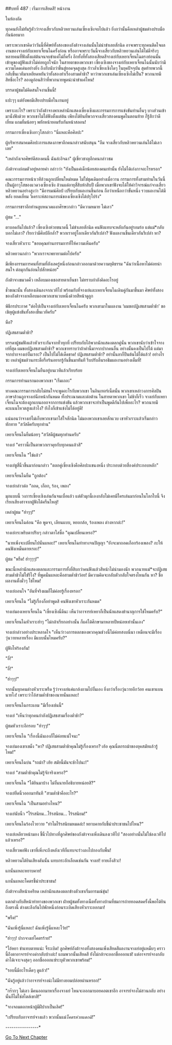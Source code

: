 ##บทที่ 487 : เริ่มการเสียดสี!
หน้างาน

ในห้องอัด

ทุกคนยังไม่ทันรู้ตัวว่าจางเสี่ยวกับหลิวหยวนเล่นเซี่ยงเซิงจบไปแล้ว ยิ่งกว่านั้นคือเหล่าผู้ชมต่างปรบมือกันน้อยมาก

เพราะพวกเขาคิดว่าวันนี้ที่ศิษย์ทั้งสองของถังต้าจางเล่นนั้นไม่น่าขำเลยสักนิด อาจเพราะทุกคนติดใจผลงานของจางเย่กับเหยาเจี้ยนไฉครั้งก่อน หรืออาจเพราะวันนี้จางเสี่ยวกับหลิวหยวนเล่นได้ไม่ดีจริงๆ หลายคนที่ฟังตั้งแต่ต้นจนจบขำแค่ไม่กี่ครั้ง อีกทั้งที่ทั้งสองเสียดสีจางเย่กับเหยาเจี้ยนไฉตรงท่อนนั้น เข้าหูของผู้ฟังแล้วไม่ค่อยถูกใจนัก ในสายตาของพวกเขา เซี่ยงเซิงของจางเย่กับเหยาเจี้ยนไฉนั้นนับว่ามีความโดดเด่นอย่างยิ่ง ถึงกับนับว่าขึ้นสู่ยอดจุดสูงสุด ก้าวล้ำเซี่ยงเซิงใดๆ ในยุคปัจจุบัน สุดท้ายพวกนี้กลับขึ้นเวทีมาเหยียดหยันว่าทั้งสองทำเรื่องสามต่ำช้า? หาว่าพวกเขาเล่นเซี่ยงเซิงไม่เป็น? พวกนายมีสิทธิ์อะไร? ลองดูก่อนสิว่าที่พวกนายพูดน่ะน่าขำแค่ไหน!

บรรดาผู้ชมไม่คิดสนใจงานชิ้นนี้!

แปะๆๆ แต่ยังพอมีเสียงปรบมือในงานอยู่

เพราะอะไร? เพราะว่าถังต้าจางพาเหล่านักแสดงเซี่ยงเซิงและกรรมการการแข่งขันท่านอื่นๆ บางส่วนเข้ามานั่งฟังด้วย พวกเขาไม่ได้ฟังตั้งแต่ต้น เพียงได้ยินที่พวกจางเสี่ยวสองคนพูดในตอนท้าย ก็รู้สึกว่าดีเยี่ยม แถมยิ้มน้อยๆ พยักหน้ายอมรับกันหน้าสลอน!

กรรมการเซี่ยงเซิงอาวุโสกล่าว "นี่แหละคือศิลปะ"

ผู้บริหารสมาคมศิลปะการแสดงภาษาอีกคนกล่าวสนับสนุน "อืม จางเสี่ยวกับหลิวหยวนเล่นได้ไม่เลวเลย"

"เหล่าถังเจอศิษย์ดีสองคนนี้ ฉันล่ะอิจฉา" ผู้เชี่ยวชาญอีกคนกล่าวชม

ถังต้าจางถ่อมตัวอยู่หลายคำ กล่าวว่า "ยังเป็นแค่เด็กน้อยสองคนเท่านั้น ยังไม่ได้เก่งกาจอะไรหรอก"

คณะกรรมการหน้าเวทีล้วนถูกเปลี่ยนใหม่หมด ไม่ใช่ชุดเดิมอย่างเมื่อวาน กรรมการทั้งสามท่านในวันนี้เป็นผู้อาวุโสของแวดวงเซี่ยงเซิง ล้วนแต่อายุสี่สิบห้าสิบปี เมื่อพวกเขาฟังจบได้ให้คำวิจารณ์แก่จางเสี่ยว หลิวหยวนอย่างสูงว่า "มีอารมณ์ศิลป์ เปรียบกับผลงานชิ้นก่อน ถือว่าเหนือกว่าขั้นหนึ่ง รวบผลงานได้มีพลัง ยอดเยี่ยม วิเคราะห์สถานการณ์ของเซี่ยงเซิงได้ปรุโปร่ง"

กรรมการชราอีกท่านลูบหนวดผงกศีรษะกล่าว "มีความหมาย ไม่เลว"

ผู้ชม "..."

ตาบอดกันไปแล้ว? เซี่ยงเซิงห่วยขนาดนี้ ไม่ขำเลยสักนิด คนฟังแทบจะหลับกันอยู่รอมร่อ แต่แม่*กลับบอกไม่เลว? เรียกว่ามีศิลป์ลึกล้ำ? พวกเราอยู่โลกเดียวกันรึเปล่า? ฟังผลงานชิ้นเดียวกันรึเปล่า หา?

จางเสี่ยวหัวเราะ "ขอบคุณท่านกรรมการที่ให้ความเห็นครับ"

หลิวหยวนกล่าว "พวกเราจะพยายามต่อไปครับ"

มีเพียงกรรมการคนที่สามที่ลังเลครู่หนึ่งก่อนกล่าวออกมาด้วยความยุติธรรม "ฉันว่าเนื้อหาไม่ค่อยน่าสนใจ ต่อมุกกันอ่อนไปสักหน่อย"

ถังต้าจางขมวดคิ้ว เหลือบมองเธอสายตาเย็นชา ไม่ทราบกำลังคิดอะไรอยู่

ชั่วขณะนั้น ทั้งสองเดินลงจากเวทีไป พร้อมกับที่จางเย่และเหยาเจี้ยนไฉเดินคู่กันมาขึ้นมา ศิษย์ทั้งสองของถังต้าจางเหลือบมองพวกเขาแวบหนึ่งด้วยสีหน้าดูถูก

พิธีกรประกาศ "ต่อไปเป็นจางเย่กับเหยาเจี้ยนไฉครับ พวกเขามาในผลงาน ‘ผมขอปฏิเสธสามต่ำช้า’ ขอเชิญผู้แข่งขันทั้งสองขึ้นเวทีครับ"

หือ?

ปฏิเสธสามต่ำช้า?

บรรดาผู้ชมฟังแล้วหัวเราะกันจากทั่วทุกที่ เปรียบกับไอ้พวกนักแสดงตลกคู่นั่น พวกเขานับว่าเข้าใจจางเย่ที่สุด ผมขอปฏิเสธสามต่ำช้า? พวกเขาทราบว่าถ้าคำนี้มาจากปากคนอื่น อย่างนั้นคงเป็นไปได้ แต่มาจากปากจางเย่งั้นเรอะ? เป็นไปไม่ได้เด็ดขาด! ปฏิเสธสามต่ำช้า? อย่านั้นลาก็ปีนต้นไม้ได้แล้ว! อย่างไรซะ เหล่าผู้ชมล้วนกระตือรือร้นอยากรู้กันขึ้นมาทันที รีบปรับลิ้นรอชิมผลงานอย่างเต็มที่!

จางเย่กับเหยาเจี้ยนไฉยืนอยู่บนเวทีแล้วเรียบร้อย

กรรมการท่านแรกมองพวกเขา "เริ่มเถอะ"

ทางคณะกรรมการกลับไม่สนใจจะพูดอะไรกับพวกเขา ในอินเทอร์เน็ตนั้น พวกเขาเหล่าวงการศิลปินภาษาล้วนถูกจางเย่ฉีกหน้ากันหมด ทั้งประณามและต่อต้าน ในสายตาพวกเขา ไม่ช้าก็เร็ว จางเย่กับเหยาเจี้ยนไฉจะต้องถูกแบนออกจากการแข่งขัน แล้วพวกเขาจะทำเป็นพูดดีกันไปเพื่ออะไร? พวกนายมีคะแนนโหวตสูงแล้วไง? ยังไงก็เข้าแข่งไม่ได้อยู่ดี!

แน่นอนว่าจางเย่ไม่เก็บพวกเขามาใส่ใจสักนิด ไม่มองพวกเขาเลยสักแวบ เขาหัวเราะแล้วเริ่มกล่าวทักทาย "สวัสดีครับทุกท่าน"

เหยาเจี้ยนไฉยิ้มน้อยๆ "สวัสดีผู้ชมทุกท่านครับ"

จางเย่ "คราวนี้เป็นตาพวกเราคุยกับทุกคนแล้วสิ"

เหยาเจี้ยนไฉ "ใช่แล้ว"

จางเย่ชูสี่นิ้วขึ้นมาก่อนกล่าว "ตลกคู่เซี่ยงเซิงคือศิลปะแขนงหนึ่ง ประกอบด้วยสี่องค์ประกอบหลัก"

เหยาเจี้ยนไฉยิ้ม "ถูกต้อง"

จางเย่กล่าวต่อ "ถอด, เกือก, ร้อง, เพลง"

มุกแบบนี้ วงการเซี่ยงเซิงเล่นกันจนเบื่อแล้ว แต่ตัวมุกนี้เองกลับไม่เคยมีใครเล่นมาก่อนในโลกใบนี้ จึงเรียกเสียงฮาจากผู้ฟังได้ครืนใหญ่!

เหล่าผู้ชม "ฮ่าๆๆ!"

เหยาเจี้ยนไฉค้อน "คือ พูดจา, เลียนแบบ, หยอกล้อ, ร้องเพลง ต่างหากล่ะ!"

จางเย่กระพริบตาปริบๆ กล่าวตาใสซื่อ "คุณเปลี่ยนเหรอ?"

"นายเพิ่งจะเปลี่ยนไปนั่นแหละ!" เหยาเจี้ยนไฉท่าทางจนปัญญา "ยังจะมาถอดเกือกร้องเพลง? กะให้คนฟังเหม็นตายเรอะ!"

ผู้ชม "พรืด! ฮ่าๆๆๆ!"

ขณะนี้เหล่านักแสดงตลกและกรรมการทั้งยี่สิบกว่าคนฟังแล้วสีหน้าไม่น่ามองนัก พวกนายแม่*จะปฏิเสธสามต่ำช้าไม่ใช่รึไง? ที่พูดนั่นแหละคือสามต่ำช้าว้อย! มีความคิดจะกลับตัวกลับใจตรงไหนกัน หา? ชื่อผลงานตั้งมั่วๆ ใช่ไหม!

จางเย่ถอนใจ "อันที่จริงผมก็ไม่ค่อยรู้เรื่องหรอก"

เหยาเจี้ยนไฉ "ไม่รู้เรื่องก็อย่าพูดสิ คนฟังเขาหัวเราะกันหมด"

จางเย่มองเหยาเจี้ยนไฉ "เซี่ยงเซิงนี่ดีนะ เห็นว่าอาจารย์เหยาก็เป็นนักแสดงชำนาญการใช่ไหมครับ?"

เหยาเจี้ยนไฉหัวเราะฮ่าๆ "ไม่กล้าเรียกอย่างนั้น ก็แค่ได้ศึกษามาหลายปีหน่อยเท่านั้นเอง"

จางเย่กล่าวอย่างประหลาดใจ "เห็นว่าวงการตลกของพวกคุณช่วงนี้ไม่ค่อยสงบนี่นา เหมือนจะมีเรื่องวุ่นวายหลายเรื่อง มีแบบนั้นไหมครับ?"

ผู้ฟังโห่ร้องกัน!

"อี๋!"

"อี๋!"

"ฮ่าๆๆ!"

จากนั้นทุกคนต่างหัวเราะพรืด รู้ว่าจางเย่แค่แกล้งถามไปงั้นเอง ยิ่งกว่าเรื่องวุ่นวายอีกว้อย คนเขาแบนนายไง! เพราะว่าไอ้สามต่ำช้าของนายนั่นแหละ!

เหยาเจี้ยนไฉกระแอม "มีเรื่องเช่นนี้"

จางเย่ "เห็นว่าทุกคนกำลังปฏิเสธสามเรื่องต่ำช้า?"

ผู้ชมหัวเราะอีกรอบ "ฮ่าๆๆ!"

เหยาเจี้ยนไฉ "เรื่องนี้ฉันเองก็ไม่ค่อยแน่ใจนะ"

จางเย่มองเขาเขม็ง "หา? ปฏิเสธสามต่ำช้าคุณไม่รู้เรื่องเหรอ? เฮ้อ คุณนี่ตกรถม้าของยุคสมัยแล้วรู้ไหม!"

เหยาเจี้ยนไฉบ่น "รถม้า? เฮ้ย สมัยนี้มันจะช้าไปนะ!"

จางเย่ "สามต่ำช้าคุณไม่รู้จักจริงเหรอ?"

เหยาเจี้ยนไฉ "ได้ยินมาบ้าง ไม่งั้นนายก็อธิบายหน่อยสิ?"

จางเย่ยืดนิ้วออกมาทันที "สามต่ำช้าคืออะไร?"

เหยาเจี้ยนไฉ "เป็นสามอย่างไหน?"

จางเย่นับนิ้ว "ไร้รสนิยม...ไร้รสนิยม... ไร้รสนิยม!"

เหยาเจี้ยนไฉร้องโวยวาย "ทำไมไร้รสนิยมหมดล่ะ! หยาบคายกับชี้นำประชาชนไปไหน?"

จางเย่เหลียวหน้ามอง ชี้นิ้วไปทางที่ลูกศิษย์ของถังต้าจางเพิ่งเดินลงเวทีไป "สองอย่างนั้นไม่ใช่ลงเวทีไปแล้วเหรอ?"

จางเสี่ยวพอฟัง เขาที่เพิ่งจะถึงหลังเวทีก็แทบจะร่วงลงไปกองกับพื้น!

หลิวหยวนได้ยินเสียงดันนั้น แทบกระอักเลือดเช่นกัน จางเย่! ยายเอ็งสิวะ!

แกนั่นแหละหยาบคาย!

แกนั่นแหละโคตรชี้นำประชาชน!

ถังต้าจางสีหน้าเครียด เหล่านักแสดงตลกข้างตัวเขาเริ่มอารมณ์ขุ่น!

แตกต่างกับสีหน้าท่าทางของพวกเขา ฝ่ายผู้ชมทั้งทางเน็ตทั้งทางบ้านที่ชมการถ่ายทอดสดครั้งนี้พอได้ยินถึงตรงนี้ ต่างตะลึงกันไปพักหนึ่งก่อนระเบิดเสียงหัวเราะออกมา!

"พรืด!"

"ฉันเพิ่งรู้นี่แหละ! ฉันเพิ่งรู้นี่แหละโว้ย!"

"ฮ่าๆๆ! ปากจางเย่โคตรร้าย!"

"ไอ้หยา ขำแทบตายแน่ะ จี้ระเบิด! ลูกศิษย์ถังต้าจางทั้งสองคนเพิ่งเสียดสีผลงานจางเย่อยู่แหม็บๆ คราวนี้ถึงตาอาจารย์จางด่ากลับบ้างล่ะ! แถมพวกนั้นเสียดสี ยังไม่กล้าจะออกชื่อออกแซ่! แต่อาจารย์จางกลับด่าได้เจาะจงสุดๆ ออกชื่อออกแซ่ระบุตัวพวกเขาพร้อม!"

"รอบนี้มีอะไรเด็ดๆ ดูแล้ว!"

"ฉันรู้อยู่แล้วว่าอาจารย์จางน่ะไม่มีทางยอมปล่อยผ่านหรอก!"

"กร๊ากๆ ไม่เลว มีคนออกมาหาเรื่องจางเย่ ไหนจะออกมาบอยคอตเขาอีก อาจารย์จางไม่สวนกลับ อย่างนั้นก็ไม่ใช่สไตล์เขาสิ!"

"จางจอมตอกหน้าผู้มีฝีปากเป็นเลิศ!"

"เปรียบกับอาจารย์จางแล้ว พวกนั้นแม่*โคตรห่วยแตกฉิ*!"

*-*-*-*-*-*-*-*-*-*-*-*-*-*-*-*-*


[Go To Next Chapter]( ./88.md)